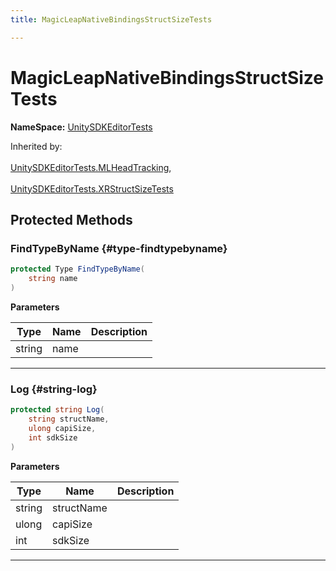 ```yaml
---
title: MagicLeapNativeBindingsStructSizeTests

---
```


# MagicLeapNativeBindingsStructSizeTests



**NameSpace:** 
[UnitySDKEditorTests](/versioned_docs/version-14-Jun-2023/unity-api/api/UnitySDKEditorTests/UnitySDKEditorTests.md) 





Inherited by: <br></br>[UnitySDKEditorTests.MLHeadTracking](/versioned_docs/version-14-Jun-2023/unity-api/api/UnitySDKEditorTests/UnitySDKEditorTests.MLHeadTracking.md), <br></br>[UnitySDKEditorTests.XRStructSizeTests](/versioned_docs/version-14-Jun-2023/unity-api/api/UnitySDKEditorTests/UnitySDKEditorTests.XRStructSizeTests.md)




## Protected Methods

### FindTypeByName {#type-findtypebyname}

```csharp
protected Type FindTypeByName(
    string name
)
```


**Parameters**

| Type | Name  | Description  | 
|--|--|--|
| string |name||






-----------

### Log {#string-log}

```csharp
protected string Log(
    string structName,
    ulong capiSize,
    int sdkSize
)
```


**Parameters**

| Type | Name  | Description  | 
|--|--|--|
| string |structName||
| ulong |capiSize||
| int |sdkSize||






-----------


